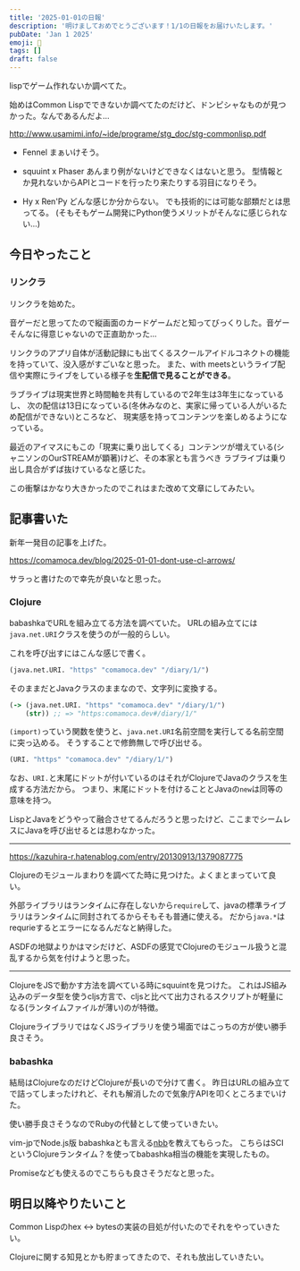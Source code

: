 ```yaml
---
title: '2025-01-01の日報'
description: '明けましておめでとうございます！1/1の日報をお届けいたします。'
pubDate: 'Jan 1 2025'
emoji: 🦊
tags: []
draft: false
---
```


lispでゲーム作れないか調べてた。

始めはCommon
Lispでできないか調べてたのだけど、ドンピシャなものが見つかった。なんであるんだよ...

http://www.usamimi.info/~ide/programe/stg_doc/stg-commonlisp.pdf

- Fennel まぁいけそう。

- squuint x Phaser あんまり例がないけどできなくはないと思う。
  型情報とか見れないからAPIとコードを行ったり来たりする羽目になりそう。

- Hy x Ren'Py どんな感じか分からない。 でも技術的には可能な部類だとは思ってる。
  (そもそもゲーム開発にPython使うメリットがそんなに感じられない...)

## 今日やったこと

### リンクラ

リンクラを始めた。

音ゲーだと思ってたので縦画面のカードゲームだと知ってびっくりした。音ゲーそんなに得意じゃないので正直助かった...

リンクラのアプリ自体が活動記録にも出てくるスクールアイドルコネクトの機能を持っていて、没入感がすごいなと思った。
また、with
meetsというライブ配信や実際にライブをしている様子を**生配信で見ることができる**。

ラブライブは現実世界と時間軸を共有しているので2年生は3年生になっているし、
次の配信は13日になっている(冬休みなのと、実家に帰っている人がいるため配信ができない)ところなど、
現実感を持ってコンテンツを楽しめるようになっている。

最近のアイマスにもこの「現実に乗り出してくる」コンテンツが増えている(シャニソンのOurSTREAMが顕著)けど、その本家とも言うべき
ラブライブは乗り出し具合がずば抜けているなと感じた。

この衝撃はかなり大きかったのでこれはまた改めて文章にしてみたい。

## 記事書いた

新年一発目の記事を上げた。

https://comamoca.dev/blog/2025-01-01-dont-use-cl-arrows/

サラっと書けたので幸先が良いなと思った。

### Clojure

babashkaでURLを組み立てる方法を調べていた。
URLの組み立てには`java.net.URI`クラスを使うのが一般的らしい。

これを呼び出すにはこんな感じで書く。

```clj
(java.net.URI. "https" "comamoca.dev" "/diary/1/")
```

そのままだとJavaクラスのままなので、文字列に変換する。

```clj
(-> (java.net.URI. "https" "comamoca.dev" "/diary/1/")
    (str)) ;; => "https:comamoca.dev#/diary/1/"
```

`(import)`っていう関数を使うと、`java.net.URI`名前空間を実行してる名前空間に突っ込める。
そうすることで修飾無しで呼び出せる。

```clj
(URI. "https" "comamoca.dev" "/diary/1/")
```

なお、`URI.`と末尾にドットが付いているのはそれがClojureでJavaのクラスを生成する方法だから。
つまり、末尾にドットを付けることとJavaの`new`は同等の意味を持つ。

LispとJavaをどうやって融合させてるんだろうと思ったけど、ここまでシームレスにJavaを呼び出せるとは思わなかった。

---

https://kazuhira-r.hatenablog.com/entry/20130913/1379087775

Clojureのモジュールまわりを調べてた時に見つけた。よくまとまっていて良い。

外部ライブラリはランタイムに存在しないから`require`して、javaの標準ライブラリはランタイムに同封されてるからそもそも普通に使える。
だから`java.*`はrequrieするとエラーになるんだなと納得した。

ASDFの地獄よりかはマシだけど、ASDFの感覚でClojureのモジュール扱うと混乱するから気を付けようと思った。

---

ClojureをJSで動かす方法を調べている時にsquuintを見つけた。
これはJS組み込みのデータ型を使うcljs方言で、cljsと比べて出力されるスクリプトが軽量になる(ランタイムファイルが薄い)のが特徴。

ClojureライブラリではなくJSライブラリを使う場面ではこっちの方が使い勝手良さそう。

### babashka

結局はClojureなのだけどClojureが長いので分けて書く。
昨日はURLの組み立てで詰ってしまったけれど、それも解消したので気象庁APIを叩くところまでいけた。

使い勝手良さそうなのでRubyの代替として使っていきたい。

vim-jpでNode.js版
babashkaとも言える[nbb](https://github.com/babashka/nbb)を教えてもらった。
こちらはSCIというClojureランタイム？を使ってbabashka相当の機能を実現したもの。

Promiseなども使えるのでこちらも良さそうだなと思った。

## 明日以降やりたいこと

Common Lispのhex <-> bytesの実装の目処が付いたのでそれをやっていきたい。

Clojureに関する知見とかも貯まってきたので、それも放出していきたい。
